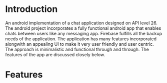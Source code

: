 # Introduction

An android implementation of a chat application designed on API level 26. The android project incorporates a fully functional android app that enables chats between users like any messaging app. Firebase fulfills all the backup needs of the application. The application has many features incorporated alongwith an appealing UI to make it very user friendly and user centric. The approach is minimalistic and functional through and through. The features of the app are discussed closely below.

# Features
